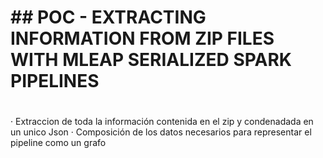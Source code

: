 # #######################################################################################
# ##  POC - EXTRACTING INFORMATION FROM ZIP FILES WITH MLEAP SERIALIZED  SPARK PIPELINES 
# #######################################################################################

· Extraccion de toda la información contenida en el zip y condenadada en un unico Json
· Composición de los datos necesarios para representar el pipeline como un grafo

